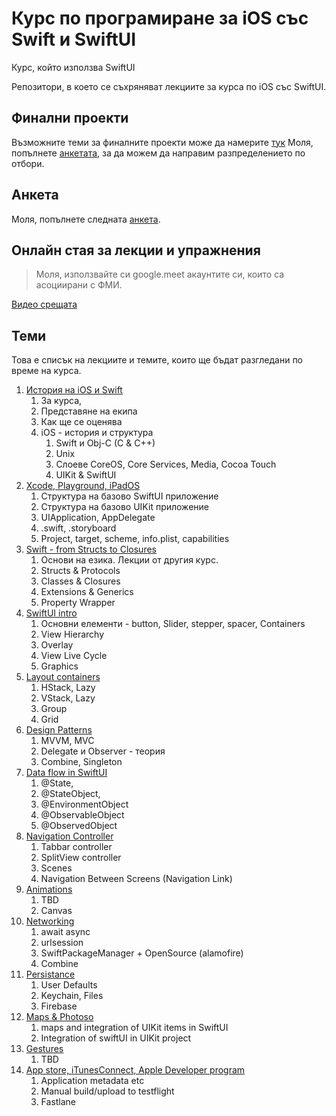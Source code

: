 # Курс по програмиране за iOS със Swift и SwiftUI

Курс, който използва SwiftUI

Репозитори, в което се съхряняват лекциите за курса по iOS със SwiftUI.

## Финални проекти

Възможните теми за финалните проекти може да намерите [тук](projects/list/README.md)
Моля, попълнете [анкетата](https://forms.gle/hh6ypzdAraLY4o3c6), за да можем да направим разпределението по отбори.

## Анкета

Моля, попълнете следната [анкета](https://forms.gle/TefT3DJpSbHkUqiJ9).

## Онлайн стая за лекции и упражнения

> Моля, използвайте си google.meet акаунтите си, които са асоциирани с ФМИ.

[Видео срещата](https://meet.google.com/jmm-uqjh-wyf)

## Теми

Това е списък на лекциите и темите, които ще бъдат разгледани по време на курса.

1. [История на iOS и Swift](Lecture01.md)
    1. За курса, 
    1. Представяне на екипа
    1. Как ще се оценява
    1. iOS - история и структура
        1. Swift и Obj-C (C & C++)
        1. Unix
        1. Слоеве CoreOS, Core Services, Media, Cocoa Touch
        1. UIKit & SwiftUI
1. [Xcode, Playground, iPadOS](Lecture02.md)
    1. Структура на базово SwiftUI приложение
    1. Структура на базово UIKit приложение
    1. UIApplication, AppDelegate
    1. .swift, .storyboard
    1. Project, target, scheme, info.plist, capabilities
1. [Swift - from Structs to Closures](Lecture03.md)
    1. Основи на езика. Лекции от другия курс. 
    1. Structs & Protocols
    1. Classes & Closures
    1. Extensions & Generics
    1. Property Wrapper
1. [SwiftUI intro](Lecture04.md)
    1. Основни елементи - button, Slider, stepper, spacer, Containers
    1. View Hierarchy
    1. Overlay
    1. View Live Cycle
    1. Graphics
1. [Layout containers](Lecture05.md)
    1. HStack, Lazy
    1. VStack, Lazy
    1. Group
    1. Grid
1. [Design Patterns](Lecture06.md)
    1. MVVM, MVC
    1. Delegate и Observer - теория 
    1. Combine, Singleton
1. [Data flow in SwiftUI](Lecture06.md)
    1. @State,
    1. @StateObject,
    1. @EnvironmentObject
    1. @ObservableObject
    1. @ObservedObject
1. [Navigation Controller](Lecture07.md)
    1. Tabbar controller
    1. SplitView controller
    1. Scenes
    1. Navigation Between Screens (Navigation Link)
1. [Animations](Lecture08.md)
    1. TBD
    1. Canvas
1. [Networking](Lecture09.md)
    1. await async
    1. urlsession
    1. SwiftPackageManager + OpenSource (alamofire)
    1. Combine
1. [Persistance](Lecture10.md)
    1. User Defaults
    1. Keychain, Files
    1. Firebase
1. [Maps & Photoso](Lecture12.md)
    1. maps and integration of UIKit items in SwiftUI
    1. Integration of swiftUI in UIKit project
1. [Gestures](Lecture13.md)
    1. TBD
1. [App store, iTunesConnect, Apple Developer program](Lecture14.md)
    1. Application metadata etc
    1. Manual build/upload to testflight
    1. Fastlane



